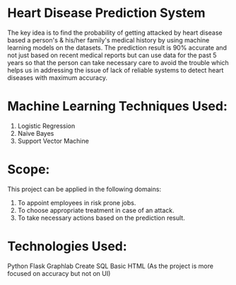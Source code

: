 # Heart Disease Prediction System
The key idea is to find the probability of getting attacked by heart disease based a person's & his/her family's medical history by using machine learning models on the datasets. The prediction result is 90% accurate and not just based on recent medical reports but can use data for the past 5 years so that the person can take necessary care to avoid the trouble which helps us in addressing the issue of lack of reliable systems to detect heart diseases with maximum accuracy.

# Machine Learning Techniques Used:
1. Logistic Regression
2. Naive Bayes
3. Support Vector Machine

# Scope:
This project can be applied in the following domains:
1. To appoint employees in risk prone jobs.
2. To choose appropriate treatment in case of an attack.
3. To take necessary actions based on the prediction result.

# Technologies Used:
Python
Flask
Graphlab Create
SQL
Basic HTML (As the project is more focused on accuracy but not on UI)
